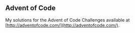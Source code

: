 ## Advent of Code

My solutions for the Advent of Code Challenges available at [http://adventofcode.com/](http://adventofcode.com/).
